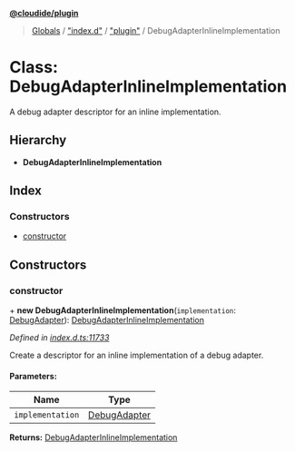 **[@cloudide/plugin](../README.md)**

> [Globals](../README.md) / ["index.d"](../modules/_index_d_.md) / ["plugin"](../modules/_index_d_._plugin_.md) / DebugAdapterInlineImplementation

# Class: DebugAdapterInlineImplementation

A debug adapter descriptor for an inline implementation.

## Hierarchy

* **DebugAdapterInlineImplementation**

## Index

### Constructors

* [constructor](_index_d_._plugin_.debugadapterinlineimplementation.md#constructor)

## Constructors

### constructor

\+ **new DebugAdapterInlineImplementation**(`implementation`: [DebugAdapter](../interfaces/_index_d_._plugin_.debugadapter.md)): [DebugAdapterInlineImplementation](_index_d_._plugin_.debugadapterinlineimplementation.md)

*Defined in [index.d.ts:11733](https://github.com/shuyaqian/cloudide-plugin-api/blob/57a3a2a/index.d.ts#L11733)*

Create a descriptor for an inline implementation of a debug adapter.

#### Parameters:

Name | Type |
------ | ------ |
`implementation` | [DebugAdapter](../interfaces/_index_d_._plugin_.debugadapter.md) |

**Returns:** [DebugAdapterInlineImplementation](_index_d_._plugin_.debugadapterinlineimplementation.md)
